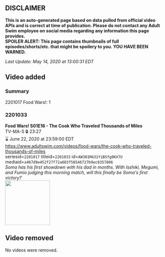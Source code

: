 ## DISCLAIMER
**This is an auto-generated page based on data pulled from official video APIs and is correct at time of publication. Please do not contact any Adult Swim employee on social media regarding any information this page provides.**  
**SPOILER ALERT: This page contains thumbnails of full episodes/shorts/etc. that might be spoilery to you. YOU HAVE BEEN WARNED.**  

_Last Update: May 14, 2020 at 13:00:31 EDT_
## Video added
### Summary
2201017 Food Wars!: 1  
### 2201033
**Food Wars! S01E16 - The Cook Who Traveled Thousands of Miles**  
TV-MA-S 🔒 23:27  
⌛ June 22, 2020 at 23:59:00 EDT  
https://www.adultswim.com/videos/food-wars/the-cook-who-traveled-thousands-of-miles  
seriesid=`2201017` titleid=`2201033` id=`AW301M431YiBSfg0KX7U` mediaid=`a467d9e452f27f72a603f58546727b9ec8357806`  
_Soma has his first showdown with his dad in months. With Isshiki, Megumi, and Fumio judging this morning match, will this finally be Soma's first victory?_  
<a href="https://media.cdn.adultswim.com/uploads/20191022/thumbnails/2_1910221457468-foodwars_016.jpg"><img src="https://media.cdn.adultswim.com/uploads/20191022/thumbnails/2_1910221457468-foodwars_016.jpg" height="144px" /></a>
## Video removed
No videos were removed.  
